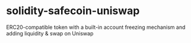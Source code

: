 # solidity-safecoin-uniswap
ERC20-compatible token with a built-in account freezing mechanism and adding liquidity &amp; swap on Uniswap
